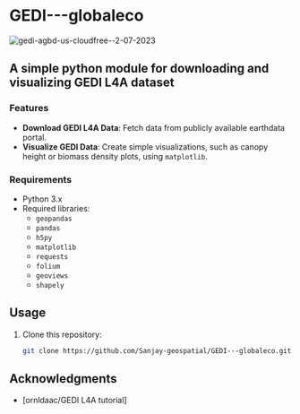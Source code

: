 # GEDI---globaleco
![gedi-agbd-us-cloudfree--2-07-2023](https://github.com/user-attachments/assets/f3bdecc6-951d-4cb3-9cbb-81276e99f559)
## A simple python module for downloading and visualizing GEDI L4A dataset

### Features

- **Download GEDI L4A Data**: Fetch data from publicly available earthdata portal.
- **Visualize GEDI Data**: Create simple visualizations, such as canopy height or biomass density plots, using `matplotlib`.

### Requirements

- Python 3.x
- Required libraries:
  - `geopandas`
  - `pandas`
  - `h5py`
  - `matplotlib`
  - `requests`
  - `folium`
  - `geoviews`
  - `shapely`

## Usage

1. Clone this repository:
   ```bash
   git clone https://github.com/Sanjay-geospatial/GEDI---globaleco.git

## Acknowledgments

- [ornldaac/GEDI L4A tutorial]

